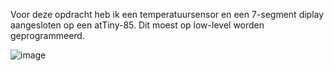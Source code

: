 Voor deze opdracht heb ik een temperatuursensor en een 7-segment diplay aangesloten op een atTiny-85. Dit moest op low-level worden geprogrammeerd. 

![image](https://user-images.githubusercontent.com/90836552/234884866-4e3deb55-98ed-446e-944a-90926c522a0a.png)
